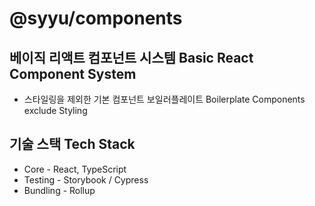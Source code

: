 # @syyu/components

## 베이직 리액트 컴포넌트 시스템 Basic React Component System

- 스타일링을 제외한 기본 컴포넌트 보일러플레이트 Boilerplate Components exclude Styling

## 기술 스택 Tech Stack

- Core - React, TypeScript
- Testing - Storybook / Cypress
- Bundling - Rollup
